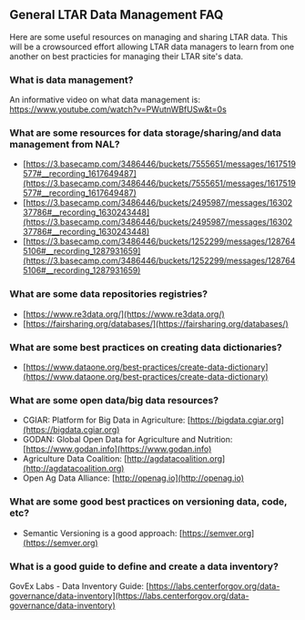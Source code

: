 ## General LTAR Data Management FAQ
Here are some useful resources on managing and sharing LTAR data. This will be a crowsourced effort allowing LTAR data managers to learn from one another on best practicies for managing their LTAR site's data.
  
### What is data management?
An informative video on what data management is: https://www.youtube.com/watch?v=PWutnWBfUSw&t=0s

### What are some resources for data storage/sharing/and data management from NAL?
-   [https://3.basecamp.com/3486446/buckets/7555651/messages/1617519577#__recording_1617649487](https://3.basecamp.com/3486446/buckets/7555651/messages/1617519577#__recording_1617649487)
-   [https://3.basecamp.com/3486446/buckets/2495987/messages/1630237786#__recording_1630243448](https://3.basecamp.com/3486446/buckets/2495987/messages/1630237786#__recording_1630243448)
-   [https://3.basecamp.com/3486446/buckets/1252299/messages/1287645106#__recording_1287931659](https://3.basecamp.com/3486446/buckets/1252299/messages/1287645106#__recording_1287931659)

### What are some data repositories registries?
-   [https://www.re3data.org/](https://www.re3data.org/)
-   [https://fairsharing.org/databases/](https://fairsharing.org/databases/)
  
### What are some best practices on creating data dictionaries?
-   [https://www.dataone.org/best-practices/create-data-dictionary](https://www.dataone.org/best-practices/create-data-dictionary)
    
### What are some open data/big data resources?
-   CGIAR: Platform for Big Data in Agriculture: [https://bigdata.cgiar.org](https://bigdata.cgiar.org)
-   GODAN: Global Open Data for Agriculture and Nutrition: [https://www.godan.info](https://www.godan.info)
-   Agriculture Data Coalition: [http://agdatacoalition.org](http://agdatacoalition.org)
-   Open Ag Data Alliance: [http://openag.io](http://openag.io)
    
### What are some good best practices on versioning data, code, etc?
-   Semantic Versioning is a good approach: [https://semver.org](https://semver.org)
   
### What is a good guide to define and create a data inventory?
GovEx Labs - Data Inventory Guide: [https://labs.centerforgov.org/data-governance/data-inventory](https://labs.centerforgov.org/data-governance/data-inventory)
